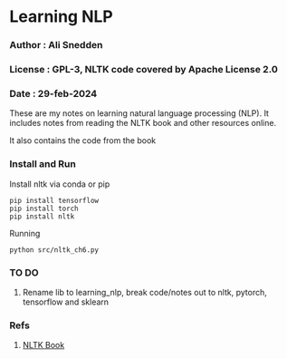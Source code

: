 # Learning NLP
### Author : Ali Snedden
### License : GPL-3, NLTK code covered by Apache License 2.0
### Date : 29-feb-2024
These are my notes on learning natural language processing (NLP). It includes notes 
from reading the NLTK book and other resources online. 

 It also contains the  code from the book


### Install and Run

Install nltk via conda or pip
```
pip install tensorflow
pip install torch
pip install nltk
```



Running
```
python src/nltk_ch6.py
```

### TO DO

1. Rename lib to learning_nlp, break code/notes out to nltk, pytorch, tensorflow and 
   sklearn


### Refs
1. [NLTK Book](https://www.nltk.org/book_1ed/)
